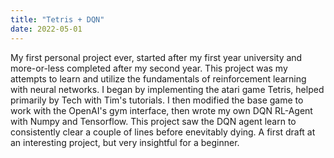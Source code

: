 ```yaml
---
title: "Tetris + DQN"
date: 2022-05-01
---
```


My first personal project ever, started after my first year university and more-or-less completed after my second year. This project was my attempts to learn and utilize the fundamentals of reinforcement learning with neural networks. I began by implementing the atari game Tetris, helped primarily by Tech with Tim's tutorials. I then modified the base game to work with the OpenAI's gym interface, then wrote my own DQN RL-Agent with Numpy and Tensorflow. This project saw the DQN agent learn to consistently clear a couple of lines before enevitably dying. A first draft at an interesting project, but very insightful for a beginner. 